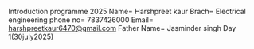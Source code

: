 Introduction programme 2025
Name= Harshpreet kaur
Brach= Electrical engineering
phone no= 7837426000
Email= harshpreetkaur6470@gmail.com
Father Name= Jasminder singh 
Day 1(30july2025) 
